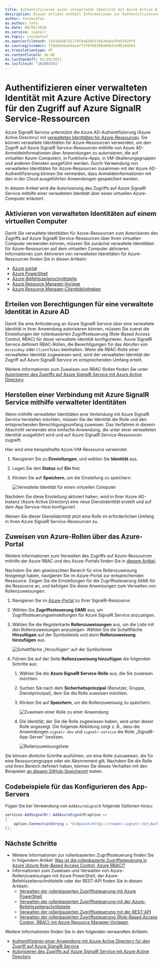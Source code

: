 ```yaml
---
title: Authentifizieren einer verwalteten Identität mit Azure Active Directory
description: Dieser Artikel enthält Informationen zur Authentifizierung einer verwalteten Identität mit Azure Active Directory, um auf Azure SignalR Service zuzugreifen.
author: terencefan
ms.author: tefa
ms.date: 08/03/2020
ms.service: signalr
ms.topic: conceptual
ms.openlocfilehash: c561bb507a5178f4a838b370a3da8af9447829f4
ms.sourcegitcommit: f28ebb95ae9aaaff3f87d8388a09b41e0b3445b5
ms.translationtype: HT
ms.contentlocale: de-DE
ms.lasthandoff: 03/29/2021
ms.locfileid: "101092561"
---
```

# <a name="authenticate-a-managed-identity-with-azure-active-directory-to-access-azure-signalr-resources"></a>Authentifizieren einer verwalteten Identität mit Azure Active Directory für den Zugriff auf Azure SignalR Service-Ressourcen
Azure SignalR Service unterstützt die Azure AD-Authentifizierung (Azure Active Directory) mit [verwalteten Identitäten für Azure-Ressourcen](../active-directory/managed-identities-azure-resources/overview.md). Sie können verwaltete Identitäten für Azure-Ressourcen verwenden, um den Zugriff auf Azure SignalR Service-Ressourcen mithilfe von Azure AD-Anmeldeinformationen über Anwendungen zu autorisieren, die auf virtuellen Azure-Computern, in Funktions-Apps, in VM-Skalierungsgruppen und anderen Diensten ausgeführt werden. Durch Verwendung von verwalteten Identitäten für Azure-Ressourcen zusammen mit der Azure AD-Authentifizierung können Sie vermeiden, dass Anmeldeinformationen mit den in der Cloud ausgeführten Anwendungen gespeichert werden.

In diesem Artikel wird die Autorisierung des Zugriffs auf Azure SignalR Service mithilfe einer verwalteten Identität über einen virtuellen Azure-Computer erläutert.

## <a name="enable-managed-identities-on-a-vm"></a>Aktivieren von verwalteten Identitäten auf einem virtuellen Computer
Damit Sie verwaltete Identitäten für Azure-Ressourcen zum Autorisieren des Zugriffs auf Azure SignalR Service-Ressourcen über Ihren virtuellen Computer verwenden können, müssen Sie zunächst verwaltete Identitäten für Azure-Ressourcen auf dem virtuellen Computer aktivieren. Informationen zum Aktivieren von verwalteten Identitäten für Azure-Ressourcen finden Sie in diesen Artikeln:

- [Azure portal](../active-directory/managed-identities-azure-resources/qs-configure-portal-windows-vm.md)
- [Azure PowerShell](../active-directory/managed-identities-azure-resources/qs-configure-powershell-windows-vm.md)
- [Azure-Befehlszeilenschnittstelle](../active-directory/managed-identities-azure-resources/qs-configure-cli-windows-vm.md)
- [Azure Resource Manager-Vorlage](../active-directory/managed-identities-azure-resources/qs-configure-template-windows-vm.md)
- [Azure Resource Manager-Clientbibliotheken](../active-directory/managed-identities-azure-resources/qs-configure-sdk-windows-vm.md)

## <a name="grant-permissions-to-a-managed-identity-in-azure-ad"></a>Erteilen von Berechtigungen für eine verwaltete Identität in Azure AD
Damit Sie eine Anforderung an Azure SignalR Service über eine verwaltete Identität in Ihrer Anwendung autorisieren können, müssen Sie zuerst die Einstellungen der rollenbasierten Zugriffssteuerung (Role-Based Access Control, RBAC) für diese verwaltete Identität konfigurieren. Azure SignalR Service definiert RBAC-Rollen, die Berechtigungen für das Abrufen von `AccessKey` oder `ClientToken` beinhalten. Wenn die RBAC-Rolle einer verwalteten Identität zugewiesen wird, wird der verwalteten Identität der Zugriff auf Azure SignalR Service im entsprechenden Umfang erteilt.

Weitere Informationen zum Zuweisen von RBAC-Rollen finden Sie unter [Autorisieren des Zugriffs auf Azure SignalR Service mit Azure Active Directory](authorize-access-azure-active-directory.md).

## <a name="connect-to-azure-signalr-service-with-managed-identities"></a>Herstellen einer Verbindung mit Azure SignalR Service mithilfe verwalteter Identitäten
Wenn mithilfe verwalteter Identitäten eine Verbindung mit Azure SignalR Service herstellen möchten, müssen Sie der Identität die Rolle und den entsprechenden Berechtigungsumfang zuweisen. Das Verfahren in diesem Abschnitt verwendet eine einfache Anwendung, die unter einer verwalteten Identität ausgeführt wird und auf Azure SignalR Service-Ressourcen zugreift.

Hier wird eine beispielhafte Azure-VM-Ressource verwendet.

1. Navigieren Sie zu **Einstellungen**, und wählen Sie **Identität** aus. 
1. Legen Sie den **Status** auf **Ein** fest. 
1. Klicken Sie auf **Speichern**, um die Einstellung zu speichern. 

    ![Verwaltete Identität für einen virtuellen Computer](./media/authenticate/identity-virtual-machine.png)

Nachdem Sie diese Einstellung aktiviert haben, wird in Ihrer Azure AD-Instanz (Azure Active Directory) eine neue Dienstidentität erstellt und auf dem App Service-Host konfiguriert.

Weisen Sie dieser Dienstidentität jetzt eine Rolle im erforderlichen Umfang in Ihren Azure SignalR Service-Ressourcen zu.

## <a name="assign-azure-roles-using-the-azure-portal"></a>Zuweisen von Azure-Rollen über das Azure-Portal  
Weitere Informationen zum Verwalten des Zugriffs auf Azure-Ressourcen mithilfe der Azure RBAC und des Azure-Portals finden Sie in [diesem Artikel](..//role-based-access-control/role-assignments-portal.md). 

Nachdem Sie den gewünschten Bereich für eine Rollenzuweisung festgelegt haben, navigieren Sie im Azure-Portal zur entsprechenden Ressource. Zeigen Sie die Einstellungen für die Zugriffssteuerung (IAM) für die Ressource an, und befolgen Sie diese Anweisungen zum Verwalten von Rollenzuweisungen:

1. Navigieren Sie im [Azure-Portal](https://portal.azure.com/) zu Ihrer SignalR-Ressource.
1. Wählen Sie **Zugriffssteuerung (IAM)** aus, um Zugriffssteuerungseinstellungen für Azure SignalR Service anzuzeigen. 
1. Wählen Sie die Registerkarte **Rollenzuweisungen** aus, um die Liste mit den Rollenzuweisungen anzuzeigen. Wählen Sie die Schaltfläche **Hinzufügen** auf der Symbolleiste und dann **Rollenzuweisung hinzufügen** aus. 

    ![Schaltfläche „Hinzufügen“ auf der Symbolleiste](./media/authenticate/role-assignments-add-button.png)

1. Führen Sie auf der Seite **Rollenzuweisung hinzufügen** die folgenden Schritte aus:
    1. Wählen Sie die **Azure SignalR Service-Rolle** aus, die Sie zuweisen möchten. 
    1. Suchen Sie nach dem **Sicherheitsprinzipal** (Benutzer, Gruppe, Dienstprinzipal), dem Sie die Rolle zuweisen möchten.
    1. Klicken Sie auf **Speichern**, um die Rollenzuweisung zu speichern. 

        ![Zuweisen einer Rolle zu einer Anwendung](./media/authenticate/assign-role-to-application.png)

    1. Die Identität, der Sie die Rolle zugewiesen haben, wird unter dieser Rolle angezeigt. Die folgende Abbildung zeigt z. B., dass die Anwendungen `signalr-dev` und `signalr-service` die Rolle „SignalR-App-Server“ besitzen. 
        
        ![Rollenzuweisungsliste](./media/authenticate/role-assignment-list.png)

Sie können ähnliche Schritte ausführen, um eine Rolle zuzuweisen, die für eine Ressourcengruppe oder ein Abonnement gilt. Nachdem Sie die Rolle und ihren Bereich definiert haben, können Sie dieses Verhalten mit den Beispielen [an diesem GitHub-Speicherort](https://github.com/Azure/azure-event-hubs/tree/master/samples/DotNet/Microsoft.Azure.EventHubs/Rbac) testen.

## <a name="samples-code-while-configuring-your-app-server"></a>Codebeispiele für das Konfigurieren des App-Servers

Fügen Sie bei Verwendung von `AddAzureSignalR` folgende Optionen hinzu:

```C#
services.AddSignalR().AddAzureSignalR(option =>
{
    option.ConnectionString = "Endpoint=https://<name>.signalr.net;AuthType=aad;";
});
```

## <a name="next-steps"></a>Nächste Schritte
- Weitere Informationen zur rollenbasierten Zugriffssteuerung finden Sie in folgendem Artikel: [Was ist die rollenbasierte Zugriffssteuerung in Azure (Azure Role-Based Access Control, Azure RBAC)?](../role-based-access-control/overview.md)
- Informationen zum Zuweisen und Verwalten von Azure-Rollenzuweisungen mit Azure PowerShell, der Azure-Befehlszeilenschnittstelle oder der REST-API finden Sie in diesen Artikeln:
    - [Verwalten der rollenbasierten Zugriffssteuerung mit Azure PowerShell](../role-based-access-control/role-assignments-powershell.md)  
    - [Verwalten der rollenbasierten Zugriffssteuerung mit der Azure-Befehlszeilenschnittstelle](../role-based-access-control/role-assignments-cli.md)
    - [Verwalten der rollenbasierten Zugriffssteuerung mit der REST-API](../role-based-access-control/role-assignments-rest.md)
    - [Verwalten der rollenbasierten Zugriffssteuerung (Role-Based Access Control, RBAC) mit Azure Resource Manager-Vorlagen](../role-based-access-control/role-assignments-template.md)

Weitere Informationen finden Sie in den folgenden verwandten Artikeln:
- [Authentifizieren einer Anwendung mit Azure Active Directory für den Zugriff auf Azure SignalR Service](authenticate-application.md)
- [Autorisieren des Zugriffs auf Azure SignalR Service mit Azure Active Directory](authorize-access-azure-active-directory.md)